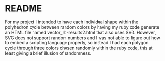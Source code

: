 # README #

For my project I intended to have each individual shape within the polyhedron cycle between random colors by having my ruby code generate an HTML file named vector_rb-results2.html that also uses SVG. However, SVG does not support random numbers and I was not able to figure out how to embed a scripting language properly, so instead I had each polygon cycle through three colors chosen randomly within the ruby code, this at least giving a brief illusion of randomness.